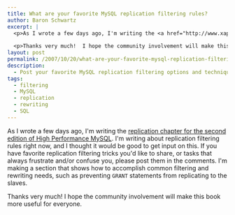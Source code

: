 ```yaml
---
title: What are your favorite MySQL replication filtering rules?
author: Baron Schwartz
excerpt: |
  <p>As I wrote a few days ago, I'm writing the <a href="http://www.xaprb.com/blog/2007/10/18/high-performance-mysql-second-edition-replication-scaling-and-high-availability/">replication chapter for the second edition of High Performance MySQL</a>.  I'm writing about replication filtering rules right now, and I thought it would be good to get input on this.  If you have favorite replication filtering tricks you'd like to share, or tasks that always frustrate and/or confuse you, please post them in the comments.  I'm making a section that shows how to accomplish common filtering and rewriting needs, such as preventing <code>GRANT</code> statements from replicating to the slaves.</p>
  
  <p>Thanks very much!  I hope the community involvement will make this book more useful for everyone.</p>
layout: post
permalink: /2007/10/20/what-are-your-favorite-mysql-replication-filtering-rules/
description:
  - Post your favorite MySQL replication filtering options and techniques.
tags:
  - filtering
  - MySQL
  - replication
  - rewriting
  - SQL
---
```

As I wrote a few days ago, I'm writing the [replication chapter for the second edition of High Performance MySQL][1]. I'm writing about replication filtering rules right now, and I thought it would be good to get input on this. If you have favorite replication filtering tricks you'd like to share, or tasks that always frustrate and/or confuse you, please post them in the comments. I'm making a section that shows how to accomplish common filtering and rewriting needs, such as preventing `GRANT` statements from replicating to the slaves.

Thanks very much! I hope the community involvement will make this book more useful for everyone.

 [1]: http://www.xaprb.com/blog/2007/10/18/high-performance-mysql-second-edition-replication-scaling-and-high-availability/

